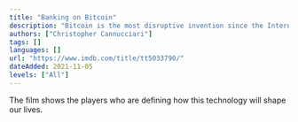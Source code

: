 ```yaml
---
title: "Banking on Bitcoin"
description: "Bitcoin is the most disruptive invention since the Internet, and now an ideological battle is underway between fringe utopists and mainstream capitalism."
authors: ["Christopher Cannucciari"]
tags: []
languages: []
url: "https://www.imdb.com/title/tt5033790/"
dateAdded: 2021-11-05
levels: ["All"]
---
```


The film shows the players who are defining how this technology will shape our lives.